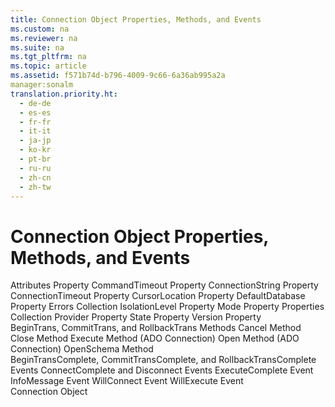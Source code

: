```yaml
---
title: Connection Object Properties, Methods, and Events
ms.custom: na
ms.reviewer: na
ms.suite: na
ms.tgt_pltfrm: na
ms.topic: article
ms.assetid: f571b74d-b796-4009-9c66-6a36ab995a2a
manager:sonalm
translation.priority.ht: 
  - de-de
  - es-es
  - fr-fr
  - it-it
  - ja-jp
  - ko-kr
  - pt-br
  - ru-ru
  - zh-cn
  - zh-tw
---
```

# Connection Object Properties, Methods, and Events
<?xml version="1.0" encoding="utf-8"?>
<developerReferenceWithoutSyntaxDocument xmlns="http://ddue.schemas.microsoft.com/authoring/2003/5" xmlns:xlink="http://www.w3.org/1999/xlink" xmlns:xsi="http://www.w3.org/2001/XMLSchema-instance" xsi:schemaLocation="http://ddue.schemas.microsoft.com/authoring/2003/5 http://dduestorage.blob.core.windows.net/ddueschema/developer.xsd">
  <introduction />
  <section>
    <title>Properties/Collections</title>
    <content>
      <para>         <legacyLink xlink:href="acc15d40-68a6-4ba9-85bd-12d331aecaa6">Attributes Property</legacyLink>       </para>
      <para>         <legacyLink xlink:href="c611f857-d6b0-4dca-8925-f4a02e769eb0">CommandTimeout Property</legacyLink>       </para>
      <para>         <legacyLink xlink:href="3be75b75-4d36-4479-ab64-9a456869252a">ConnectionString Property</legacyLink>       </para>
      <para>         <legacyLink xlink:href="8904a403-1383-4b4b-b53d-5c01d6f5deac">ConnectionTimeout Property</legacyLink>       </para>
      <para>         <legacyLink xlink:href="39c8d86e-7ee9-4182-be5e-aad5ce952f84">CursorLocation Property</legacyLink>       </para>
      <para>         <legacyLink xlink:href="41e8a8dd-e69c-4a09-8736-93502e01961c">DefaultDatabase Property</legacyLink>       </para>
      <para>         <legacyLink xlink:href="290819e1-7b39-4e1e-a93b-801257138b00">Errors Collection</legacyLink>       </para>
      <para>         <legacyLink xlink:href="ea84e4b2-fbf2-4eef-b9ce-796b22e21800">IsolationLevel Property</legacyLink>       </para>
      <para>         <legacyLink xlink:href="808661eb-0d7c-4e6d-8e40-9dc3bef3d77a">Mode Property</legacyLink>       </para>
      <para>         <legacyLink xlink:href="1d539aa8-ce0d-4418-ab03-8d0a3c1e9d82">Properties Collection</legacyLink>       </para>
      <para>         <legacyLink xlink:href="0ff70e72-0061-4ffc-90fb-e3ea23129bb2">Provider Property</legacyLink>       </para>
      <para>         <legacyLink xlink:href="0b993bac-2653-40b1-bcbb-5b57b6aae2bf">State Property</legacyLink>       </para>
      <para>         <legacyLink xlink:href="db4cb894-9bd9-422d-a58a-cef6941a5784">Version Property</legacyLink>       </para>
    </content>
  </section>
  <section>
    <title>Methods</title>
    <content>
      <para>         <legacyLink xlink:href="d4683472-4120-4236-8640-fa9ae289e23e">BeginTrans, CommitTrans, and RollbackTrans Methods</legacyLink>       </para>
      <para>         <legacyLink xlink:href="e0db4e15-6787-41e2-8f13-9e9b524d620a">Cancel Method</legacyLink>       </para>
      <para>         <legacyLink xlink:href="3cdf27d1-a180-4cff-8e42-95dec5fb1b55">Close Method</legacyLink>       </para>
      <para>         <legacyLink xlink:href="03c69320-96b2-4d85-8d49-a13b13e31578">Execute Method (ADO Connection)</legacyLink>       </para>
      <para>         <legacyLink xlink:href="663defab-5545-4973-9036-24d5882c9737">Open Method (ADO Connection)</legacyLink>       </para>
      <para>         <legacyLink xlink:href="850cf3ce-f18f-4e7c-8597-96c1dc504866">OpenSchema Method</legacyLink>       </para>
    </content>
  </section>
  <section>
    <title>Events</title>
    <content>
      <para>         <legacyLink xlink:href="ec4e4b38-e9c6-4757-b2ef-4e468ae5f1d8">BeginTransComplete, CommitTransComplete, and RollbackTransComplete Events</legacyLink>       </para>
      <para>         <legacyLink xlink:href="568f5252-d069-4d99-a01b-2ada87ad1304">ConnectComplete and Disconnect Events</legacyLink>       </para>
      <para>         <legacyLink xlink:href="62470d42-e511-494c-bec4-ad4591734b7b">ExecuteComplete Event</legacyLink>       </para>
      <para>         <legacyLink xlink:href="468c87dd-e3bc-4084-9941-94d10743d4e9">InfoMessage Event</legacyLink>       </para>
      <para>         <legacyLink xlink:href="da561d58-eb58-446c-a4fd-1838c76073c0">WillConnect Event</legacyLink>       </para>
      <para>         <legacyLink xlink:href="dd755e46-f589-48a3-93a9-51ff998d44b5">WillExecute Event</legacyLink>       </para>
    </content>
  </section>
  <relatedTopics>
<link xlink:href="ef6b1824-5b12-43db-89d7-8f3d13896d4d">Connection Object</link>
</relatedTopics>
</developerReferenceWithoutSyntaxDocument>
